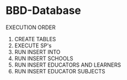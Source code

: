 # BBD-Database

EXECUTION ORDER

1. CREATE TABLES
2. EXECUTE SP's
3. RUN INSERT INTO
4. RUN INSERT SCHOOLS
5. RUN INSERT EDUCATORS AND LEARNERS
6. RUN INSERT EDUCATOR SUBJECTS
